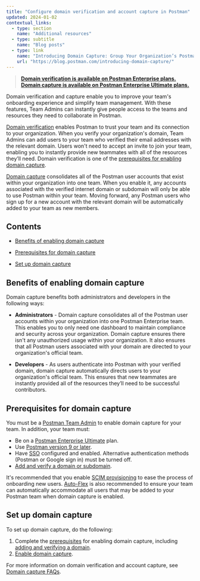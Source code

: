 ```yaml
---
title: "Configure domain verification and account capture in Postman"
updated: 2024-01-02
contextual_links:
  - type: section
    name: "Additional resources"
  - type: subtitle
    name: "Blog posts"
  - type: link
    name: "Introducing Domain Capture: Group Your Organization’s Postman Users into a Single Team"
    url: "https://blog.postman.com/introducing-domain-capture/"
---
```


> **[Domain verification is available on Postman Enterprise plans. Domain capture is available on Postman Enterprise Ultimate plans.](https://www.postman.com/pricing)**

Domain verification and capture enable you to improve your team's onboarding experience and simplify team management. With these features, Team Admins can instantly give people access to the teams and resources they need to collaborate in Postman.

[Domain verification](/docs/administration/domain-verification-and-capture/add-and-verify-a-domain/) enables Postman to trust your team and its connection to your organization. When you verify your organization's domain, Team Admins can add users to your team who verified their email addresses with the relevant domain. Users won't need to accept an invite to join your team, enabling you to instantly provide new teammates with all of the resources they’ll need. Domain verification is one of the [prerequisites for enabling domain capture](#prerequisites-for-domain-capture).

[Domain capture](/docs/administration/domain-verification-and-capture/enable-domain-capture/) consolidates all of the Postman user accounts that exist within your organization into one team. When you enable it, any accounts associated with the verified internet domain or subdomain will only be able to use Postman within your team. Moving forward, any Postman users who sign up for a new account with the relevant domain will be automatically added to your team as new members.

## Contents

* [Benefits of enabling domain capture](#benefits-of-enabling-domain-capture)

* [Prerequisites for domain capture](#prerequisites-for-domain-capture)

* [Set up domain capture](#set-up-domain-capture)

## Benefits of enabling domain capture

Domain capture benefits both administrators and developers in the following ways:

* **Administrators** - Domain capture consolidates all of the Postman user accounts within your organization into one Postman Enterprise team. This enables you to only need one dashboard to maintain compliance and security across your organization. Domain capture ensures there isn't any unauthorized usage within your organization. It also ensures that all Postman users associated with your domain are directed to your organization's official team.

* **Developers** - As users authenticate into Postman with your verified domain, domain capture automatically directs users to your organization's official team. This ensures that new teammates are instantly provided all of the resources they’ll need to be successful contributors.

## Prerequisites for domain capture

You must be a [Postman Team Admin](/docs/collaborating-in-postman/roles-and-permissions/#team-roles) to enable domain capture for your team. In addition, your team must:

* Be on a [Postman Enterprise Ultimate](https://www.postman.com/pricing) plan.
* Use [Postman version 9 or later](/docs/administration/enterprise/managing-enterprise-deployment/).
* Have [SSO](/docs/administration/sso/admin-sso/) configured and enabled. Alternative authentication methods (Postman or Google sign in) must be turned off.
* [Add and verify a domain or subdomain](/docs/administration/domain-verification-and-capture/add-and-verify-a-domain/).

It's recommended that you enable [SCIM provisioning](/docs/administration/scim-provisioning/scim-provisioning-overview/) to ease the process of onboarding new users. [Auto-Flex](/docs/administration/billing/#using-auto-flex) is also recommended to ensure your team can automatically accommodate all users that may be added to your Postman team when domain capture is enabled.

## Set up domain capture

To set up domain capture, do the following:

1. Complete the [prerequisites](#prerequisites-for-domain-capture) for enabling domain capture, including [adding and verifying a domain](/docs/administration/domain-verification-and-capture/add-and-verify-a-domain/).
1. [Enable domain capture](/docs/administration/domain-verification-and-capture/enable-domain-capture/).

For more information on domain verification and account capture, see [Domain capture FAQs](/docs/administration/domain-verification-and-capture/domain-capture-faqs/).
